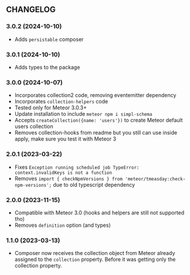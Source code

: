 ## CHANGELOG

### 3.0.2 (2024-10-10)

- Adds `persistable` composer

### 3.0.1 (2024-10-10)

- Adds types to the package

### 3.0.0 (2024-10-07)

- Incorporates collection2 code, removing eventemitter dependency
- Incorporates `collection-helpers` code
- Tested only for Meteor 3.0.3+
- Update installation to include `meteor npm i simpl-schema`
- Accepts `createCollection({name: 'users'})` to create Meteor default users collection
- Removes collection-hooks from readme but you still can use inside apply, make sure you test it with Meteor 3

### 2.0.1 (2023-03-22)

- Fixes `Exception running scheduled job TypeError: context.invalidKeys is not a function`
- Removes `import { checkNpmVersions } from 'meteor/tmeasday:check-npm-versions';` due to old typescript dependency

### 2.0.0 (2023-11-15)

- Compatible with Meteor 3.0 (hooks and helpers are still not supported tho)
- Removes `definition` option (and types) 

### 1.1.0 (2023-03-13)

- Composer now receives the collection object from Meteor already assigned to the `collection` property. Before it was getting only the collection property.
